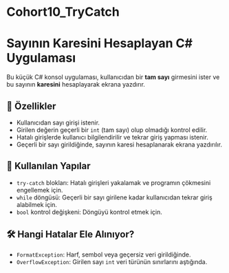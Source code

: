 # Cohort10_TryCatch

# Sayının Karesini Hesaplayan C# Uygulaması

Bu küçük C# konsol uygulaması, kullanıcıdan bir **tam sayı** girmesini ister ve bu sayının **karesini** hesaplayarak ekrana yazdırır.

## 🚀 Özellikler

- Kullanıcıdan sayı girişi istenir.
- Girilen değerin geçerli bir `int` (tam sayı) olup olmadığı kontrol edilir.
- Hatalı girişlerde kullanıcı bilgilendirilir ve tekrar giriş yapması istenir.
- Geçerli bir sayı girildiğinde, sayının karesi hesaplanarak ekrana yazdırılır.

## 📌 Kullanılan Yapılar

- `try-catch` blokları: Hatalı girişleri yakalamak ve programın çökmesini engellemek için.
- `while` döngüsü: Geçerli bir sayı girilene kadar kullanıcıdan tekrar giriş alabilmek için.
- `bool` kontrol değişkeni: Döngüyü kontrol etmek için.

## 🛠️ Hangi Hatalar Ele Alınıyor?

- `FormatException`: Harf, sembol veya geçersiz veri girildiğinde.
- `OverflowException`: Girilen sayı `int` veri türünün sınırlarını aştığında.
